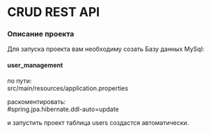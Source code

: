 # CRUD REST API

### Описание проекта

Для запуска проекта вам необходиму созать Базу данных MySql:
#### user_management

по пути:  
src/main/resources/application.properties

раскоментировать:  
#spring.jpa.hibernate.ddl-auto=update

и запустить проект таблица users создастся автоматически.

